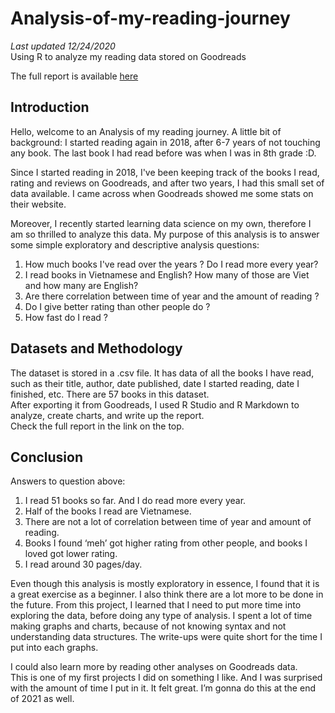 # Analysis-of-my-reading-journey
*Last updated 12/24/2020*       
Using R to analyze my reading data stored on Goodreads    

The full report is available [here](http://htmlpreview.github.io/?https://github.com/pab-nguyen/Analysis-of-my-reading-journey/blob/main/output/analysis.html)

## Introduction

Hello, welcome to an Analysis of my reading journey. A little bit of background: I started reading again in 2018, after 6-7 years of not touching any book. The last book I had read before was when I was in 8th grade :D. 

Since I started reading in 2018, I've been keeping track of the books I read, rating and reviews on Goodreads, and after two years, I had this small set of data available. I came across when Goodreads showed me some stats on their website. 

Moreover, I recently started learning data science on my own, therefore I am so thrilled to analyze this data. My purpose of this analysis is to answer some simple exploratory and descriptive analysis questions:  
1. How much books I've read over the years ? Do I read more every year?  
2. I read books in Vietnamese and English? How many of those are Viet and how many are English?  
3. Are there correlation between time of year and the amount of reading ?  
4. Do I give better rating than other people do ?  
5. How fast do I read ?  

## Datasets and Methodology
The dataset is stored in a .csv file. It has data of all the books I have read, such as their title, author, date published, date I started reading, date I finished, etc.
There are 57 books in this dataset.   
After exporting it from Goodreads, I used R Studio and R Markdown to analyze, create charts, and write up the report.   
Check the full report in the link on the top.  

## Conclusion
Answers to question above:
1. I read 51 books so far. And I do read more every year.
2. Half of the books I read are Vietnamese.
3. There are not a lot of correlation between time of year and amount of reading.
4. Books I found ‘meh’ got higher rating from other people, and books I loved got lower rating.
5. I read around 30 pages/day.

Even though this analysis is mostly exploratory in essence, I found that it is a great exercise as a beginner. I also think there are a lot more to be done in the future.
From this project, I learned that I need to put more time into exploring the data, before doing any type of analysis. I spent a lot of time making graphs and charts, because of not knowing syntax and not understanding data structures. The write-ups were quite short for the time I put into each graphs.  

I could also learn more by reading other analyses on Goodreads data.  
This is one of my first projects I did on something I like. And I was surprised with the amount of time I put in it. It felt great. I’m gonna do this at the end of 2021 as well.
